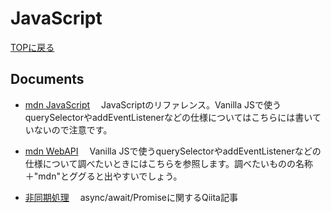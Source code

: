 # JavaScript
[TOPに戻る](/ReadMe.md)

## Documents
- [mdn JavaScript](https://developer.mozilla.org/ja/docs/Web/JavaScript)
　JavaScriptのリファレンス。Vanilla JSで使うquerySelectorやaddEventListenerなどの仕様についてはこちらには書いていないので注意です。
- [mdn WebAPI](https://developer.mozilla.org/ja/docs/Web/API)
　Vanilla JSで使うquerySelectorやaddEventListenerなどの仕様について調べたいときにはこちらを参照します。調べたいものの名称＋"mdn"とググると出やすいでしょう。

- [非同期処理](https://qiita.com/zuisho-1848/items/a33813b78a008083387b)
　async/await/Promiseに関するQiita記事
